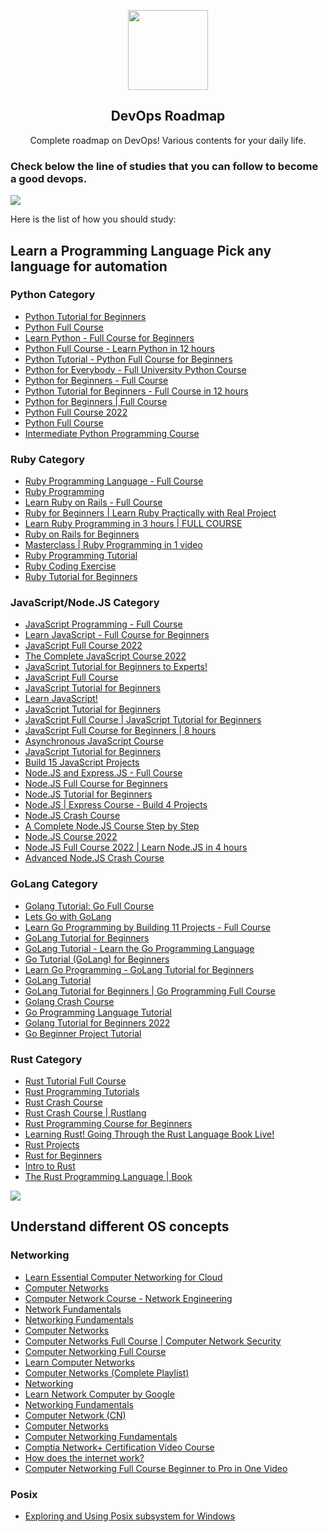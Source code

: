 <p align="center">
    <img src="https://imgur.com/qp8WrWy.png" height="128" />
    <h2 align="center">DevOps Roadmap</h2>
    <p align="center">Complete roadmap on DevOps! Various contents for your daily life.</p>
</p>

<h3>Check below the line of studies that you can follow to become a good devops.</h3>
<img src="https://i.imgur.com/waxVImv.png">

<p>Here is the list of how you should study:</p>

<h2>Learn a Programming Language Pick any language for automation</h2>

<h3>Python Category</h3>

- [Python Tutorial for Beginners](https://www.youtube.com/watch?v=t8pPdKYpowI)
- [Python Full Course](https://www.youtube.com/watch?v=XKHEtdqhLK8)
- [Learn Python - Full Course for Beginners](https://www.youtube.com/watch?v=rfscVS0vtbw)
- [Python Full Course - Learn Python in 12 hours](https://www.youtube.com/watch?v=WGJJIrtnfpk)
- [Python Tutorial - Python Full Course for Beginners](https://www.youtube.com/watch?v=_uQrJ0TkZlc)
- [Python for Everybody - Full University Python Course](https://www.youtube.com/watch?v=8DvywoWv6fI)
- [Python for Beginners - Full Course](https://www.youtube.com/watch?v=eWRfhZUzrAc)
- [Python Tutorial for Beginners - Full Course in 12 hours](https://www.youtube.com/watch?v=B9nFMZIYQl0)
- [Python for Beginners | Full Course](https://www.youtube.com/watch?v=YfO28Ihehbk)
- [Python Full Course 2022](https://www.youtube.com/watch?v=vduY_el7694)
- [Python Full Course](https://www.youtube.com/watch?v=LzYNWme1W6Q)
- [Intermediate Python Programming Course](https://www.youtube.com/watch?v=HGOBQPFzWKo)

<h3>Ruby Category</h3>

- [Ruby Programming Language - Full Course](https://www.youtube.com/watch?v=t_ispmWmdjY)
- [Ruby Programming](https://www.youtube.com/watch?v=Dji9ALCgfpM)
- [Learn Ruby on Rails - Full Course](https://www.youtube.com/watch?v=fmyvWz5TUWg)
- [Ruby for Beginners | Learn Ruby Practically with Real Project](https://www.youtube.com/watch?v=MXlZCgh2M6A)
- [Learn Ruby Programming in 3 hours | FULL COURSE ](https://www.youtube.com/watch?v=wI-hfFW9hfI)
- [Ruby on Rails for Beginners](https://www.youtube.com/watch?v=wkNR1hG4yOk&list=PLm8ctt9NhMNV75T9WYIrA6m9I_uw7vS56)
- [Masterclass | Ruby Programming in 1 video](https://www.youtube.com/watch?v=xyDoP5a_dvo)
- [Ruby Programming Tutorial](https://www.youtube.com/watch?v=8I539U5lXWY&list=PLMK2xMz5H5Zv8eC8b4K6tMaE1-Z9FgSOp)
- [Ruby Coding Exercise](https://www.youtube.com/watch?v=5RTdBBRwA8o&list=PLgYiyoyNPrv_UhCfDLOT8yZPmVeOFjqGH)
- [Ruby Tutorial for Beginners](https://www.youtube.com/playlist?list=PLlxmoA0rQ-Lx45j3D6da7-Iqvo5wtjKBm)

<h3>JavaScript/Node.JS Category</h3>

- [JavaScript Programming - Full Course](https://www.youtube.com/watch?v=jS4aFq5-91M)
- [Learn JavaScript - Full Course for Beginners](https://www.youtube.com/watch?v=PkZNo7MFNFg)
- [JavaScript Full Course 2022](https://www.youtube.com/watch?v=8dWL3wF_OMw)
- [The Complete JavaScript Course 2022](https://www.youtube.com/watch?v=1976Hf-DR44&list=PLd7dW_Jxkr_Yw6apt7tpzDC6X2mP5UhtQ)
- [JavaScript Tutorial for Beginners to Experts!](https://www.youtube.com/watch?v=zBPeGR48_vE&list=PLqkLaKB2GJhWXV9rcarwvn06ISlL_9mPQ)
- [JavaScript Full Course](https://www.youtube.com/watch?v=KD5ffCxJDGo&list=PLsjUcU8CQXGHet5_4Ro3x9BpWzGagh9Xm)
- [JavaScript Tutorial for Beginners](https://www.youtube.com/watch?v=PlbupGCBV6w&list=PLsyeobzWxl7rrvgG7MLNIMSTzVCDZZcT4)
- [Learn JavaScript!](https://www.youtube.com/watch?v=2nZiB1JItbY&list=PLDyQo7g0_nsXlSfuoBpG5Fgz0Qe3IvWnA)
- [JavaScript Tutorial for Beginners](https://www.youtube.com/watch?v=lI1ae4REbFM)
- [JavaScript Full Course | JavaScript Tutorial for Beginners](https://www.youtube.com/watch?v=o1IaduQICO0)
- [JavaScript Full Course for Beginners | 8 hours](https://www.youtube.com/watch?v=EfAl9bwzVZk)
- [Asynchronous JavaScript Course](https://www.youtube.com/watch?v=ZYb_ZU8LNxs)
- [JavaScript Tutorial for Beginners](https://www.youtube.com/watch?v=W6NZfCO5SIk)
- [Build 15 JavaScript Projects](https://www.youtube.com/watch?v=3PHXvlpOkf4)
- [Node.JS and Express.JS - Full Course](https://www.youtube.com/watch?v=Oe421EPjeBE)
- [Node.JS Full Course for Beginners](https://www.youtube.com/watch?v=f2EqECiTBL8)
- [Node.JS Tutorial for Beginners](https://www.youtube.com/watch?v=TlB_eWDSMt4)
- [Node.JS | Express Course - Build 4 Projects](https://www.youtube.com/watch?v=qwfE7fSVaZM)
- [Node.JS Crash Course](https://www.youtube.com/watch?v=fBNz5xF-Kx4)
- [A Complete Node.JS Course Step by Step](https://www.youtube.com/watch?v=5eaBOxXABkU&list=PL1BztTYDF-QPdTvgsjf8HOwO4ZVl_LhxS)
- [Node.JS Course 2022](https://www.youtube.com/watch?v=hKyudh3rC_A)
- [Node.JS Full Course 2022 | Learn Node.JS in 4 hours](https://www.youtube.com/watch?v=gFSXD7mOrFs)
- [Advanced Node.JS Crash Course](https://www.youtube.com/watch?v=qG-PLm3APSs)

<h3>GoLang Category</h3>

- [Golang Tutorial: Go Full Course](https://www.youtube.com/watch?v=YzLrWHZa-Kc)
- [Lets Go with GoLang](https://www.youtube.com/watch?v=JoJ8Sw5Yb4c&list=PLRAV69dS1uWQGDQoBYMZWKjzuhCaOnBpa)
- [Learn Go Programming by Building 11 Projects - Full Course](https://www.youtube.com/watch?v=jFfo23yIWac)
- [GoLang Tutorial for Beginners](https://www.youtube.com/watch?v=yyUHQIec83I)
- [GoLang Tutorial - Learn the Go Programming Language](https://www.youtube.com/watch?v=6lBeN973T4Q&list=PLSak_q1UXfPp971Hgv7wHCU2gDOb13gBQ)
- [Go Tutorial (GoLang) for Beginners](https://www.youtube.com/watch?v=etSN4X_fCnM&list=PL4cUxeGkcC9gC88BEo9czgyS72A3doDeM)
- [Learn Go Programming - GoLang Tutorial for Beginners](https://www.youtube.com/watch?v=YS4e4q9oBaU)
- [GoLang Tutorial](https://www.youtube.com/watch?v=75lJDVT1h0s&list=PLzMcBGfZo4-mtY_SE3HuzQJzuj4VlUG0q)
- [GoLang Tutorial for Beginners | Go Programming Full Course](https://www.youtube.com/watch?v=gXsZMKuALaU)
- [Golang Crash Course](https://www.youtube.com/watch?v=SqrbIlUwR0U)
- [Go Programming Language Tutorial](https://www.youtube.com/watch?v=3iuoQkQOx2w&list=PLS1QulWo1RIaRoN4vQQCYHWDuubEU8Vij)
- [Golang Tutorial for Beginners 2022](https://www.youtube.com/watch?v=XZrKLoKLUl0)
- [Go Beginner Project Tutorial](https://www.youtube.com/watch?v=LHhsNa_Kgns)

<h3>Rust Category</h3>

- [Rust Tutorial Full Course](https://www.youtube.com/watch?v=ygL_xcavzQ4)
- [Rust Programming Tutorials](https://www.youtube.com/watch?v=vOMJlQ5B-M0&list=PLVvjrrRCBy2JSHf9tGxGKJ-bYAN_uDCUL)
- [Rust Crash Course](https://www.youtube.com/watch?v=ZxozvCT0oZw&list=PL6yRaaP0WPkWRsXJgdnw9lj1vchAaKwfS)
- [Rust Crash Course | Rustlang](https://www.youtube.com/watch?v=zF34dRivLOw)
- [Rust Programming Course for Beginners](https://www.youtube.com/watch?v=MsocPEZBd-M)
- [Learning Rust! Going Through the Rust Language Book Live!](https://www.youtube.com/watch?v=5QsEuoIt7JQ&list=PLSbgTZYkscaoV8me47mKqSM6BBSZ73El6)
- [Rust Projects](https://www.youtube.com/watch?v=-Jp7sabBCp4&list=PLJbE2Yu2zumDD5vy2BuSHvFZU0a6RDmgb)
- [Rust for Beginners](https://www.youtube.com/watch?v=PpWR6zungUk&list=PLlrxD0HtieHjbTjrchBwOVks_sr8EVW1x)
- [Intro to Rust](https://www.youtube.com/watch?v=EYqceb2AnkU&list=PLJbE2Yu2zumDF6BX6_RdPisRVHgzV02NW)
- [The Rust Programming Language | Book](https://doc.rust-lang.org/book/)

<img src="https://i.imgur.com/waxVImv.png">

<h2>Understand different OS concepts</h2>

<h3>Networking</h3>

- [Learn Essential Computer Networking for Cloud](https://www.youtube.com/watch?v=BF9vXJ9sDAs&t)
- [Computer Networks](https://www.youtube.com/watch?v=VwN91x5i25g&list=PLBlnK6fEyqRgMCUAG0XRw78UA8qnv6jEx)
- [Computer Network Course - Network Engineering](https://www.youtube.com/watch?v=qiQR5rTSshw)
- [Network Fundamentals](https://www.youtube.com/watch?v=cNwEVYkx2Kk&list=PLDQaRcbiSnqF5U8ffMgZzS7fq1rHUI3Q8)
- [Networking Fundamentals](https://www.youtube.com/watch?v=bj-Yfakjllc&list=PLIFyRwBY_4bRLmKfP1KnZA6rZbRHtxmXi)
- [Computer Networks](https://www.youtube.com/watch?v=5D67Qy1tPLY&list=PLLFIgriuZPAcCkmSTfcq7oaHcVy3rzEtc)
- [Computer Networks Full Course | Computer Network Security](https://www.youtube.com/watch?v=mzKtDtjFSME)
- [Computer Networking Full Course](https://www.youtube.com/watch?v=IPvYjXCsTg8)
- [Learn Computer Networks](https://www.youtube.com/watch?v=aHJElrgj6UA&list=PLBbU9-SUUCwVmwRswAHdqoJw-D2WeD9CN)
- [Computer Networks (Complete Playlist)](https://www.youtube.com/watch?v=JFF2vJaN0Cw&list=PLxCzCOWd7aiGFBD2-2joCpWOLUrDLvVV_)
- [Networking](https://www.youtube.com/watch?v=Hizdc4XVJ1E&list=PLqleLpAMfxGCUpDRFUnLKeDrgBsPOwTQK)
- [Learn Network Computer by Google](https://www.youtube.com/watch?v=veyNxHVfFq8)
- [Networking Fundamentals](https://www.youtube.com/watch?v=6hPMdpk9qA4&list=PLTk5ZYSbd9Mi_ya5tVFD8NFfU1YZOyml1)
- [Computer Network (CN)](https://www.youtube.com/watch?v=PwFqQfyv0xM&list=PLrjkTql3jnm-iqlEOuVTkmCaRP8F2H3-u)
- [Computer Networks](https://www.youtube.com/watch?v=4fRmkI5DGtU&list=PLAoF4o7zqskQPz0_ntyNs5yvq39937W-x)
- [Computer Networking Fundamentals](https://www.youtube.com/watch?v=k9ZigsW9il0)
- [Comptia Network+ Certification Video Course](https://www.youtube.com/watch?v=vrh0epPAC5w)
- [How does the internet work?](https://www.youtube.com/watch?v=zN8YNNHcaZc)
- [Computer Networking Full Course Beginner to Pro in One Video](https://www.youtube.com/watch?v=vGjH9leVXaM)

<h3> Posix </h3>

- [Exploring and Using Posix subsystem for Windows](https://www.youtube.com/watch?v=UZ4zpfNn2dI)
